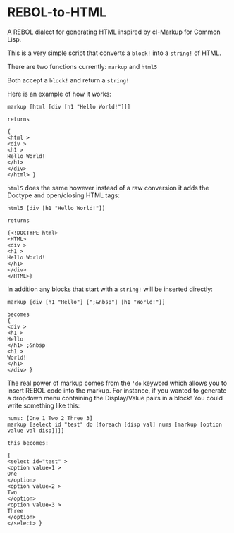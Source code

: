 # REBOL-to-HTML
A REBOL dialect for generating HTML inspired by cl-Markup for Common Lisp.

This is a very simple script that converts a `block!` into a `string!` of HTML.

There are two functions currently:
`markup` and `html5`

Both accept a `block!` and return a `string!`

Here is an example of how it works:

```
markup [html [div [h1 "Hello World!"]]]

returns

{
<html >
<div >
<h1 >
Hello World!
</h1>
</div>
</html> }
```

`html5` does the same however instead of a raw conversion it adds the Doctype and open/closing HTML tags:
```
html5 [div [h1 "Hello World!"]]

returns

{<!DOCTYPE html>
<HTML>
<div >
<h1 >
Hello World!
</h1>
</div>
</HTML>}
```

In addition any blocks that start with a `string!` will be inserted directly:

```
markup [div [h1 "Hello"] [";&nbsp"] [h1 "World!"]]

becomes
{
<div >
<h1 >
Hello
</h1> ;&nbsp
<h1 >
World!
</h1>
</div> }
```
The real power of markup comes from the `'do` keyword which allows you to insert REBOL code into the markup.
For instance, if you wanted to generate a dropdown menu containing the Display/Value pairs in a block! 
You could write something like this:
```
nums: [One 1 Two 2 Three 3]
markup [select id "test" do [foreach [disp val] nums [markup [option value val disp]]]]

this becomes:

{
<select id="test" >
<option value=1 >
One
</option>
<option value=2 >
Two
</option>
<option value=3 >
Three
</option>
</select> }
```
